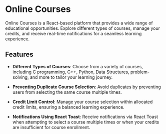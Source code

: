 # Online Courses

Online Courses is a React-based platform that provides a wide range of educational opportunities. Explore different types of courses, manage your credits, and receive real-time notifications for a seamless learning experience.

## Features

- **Different Types of Courses**: Choose from a variety of courses, including C programming, C++, Python, Data Structures, problem-solving, and more to tailor your learning journey.

- **Preventing Duplicate Course Selection**: Avoid duplicates by preventing users from selecting the same course multiple times.

- **Credit Limit Control**: Manage your course selection within allocated credit limits, ensuring a balanced learning experience.

- **Notifications Using React Toast**: Receive notifications via React Toast when attempting to select a course multiple times or when your credits are insufficient for course enrollment.
